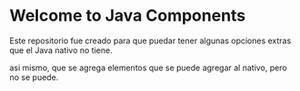 # Welcome to **Java Components**

Este repositorio fue creado para que puedar tener algunas opciones extras que el Java nativo no tiene.

asi mismo, que se agrega elementos que se puede agregar al nativo, pero no se puede.
